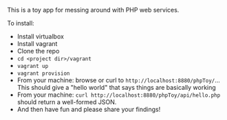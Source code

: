 
This is a toy app for messing around with PHP web services.

To install:
- Install virtualbox
- Install vagrant
- Clone the repo
- `cd <project dir>/vagrant`
- `vagrant up`
- `vagrant provision`
- From your machine:  browse or curl to `http://localhost:8880/phpToy/`...  This should give a "hello world" that says things are basically working
- From your machine:  `curl http://localhost:8880/phpToy/api/hello.php` should return a well-formed JSON.
- And then have fun and please share your findings!
